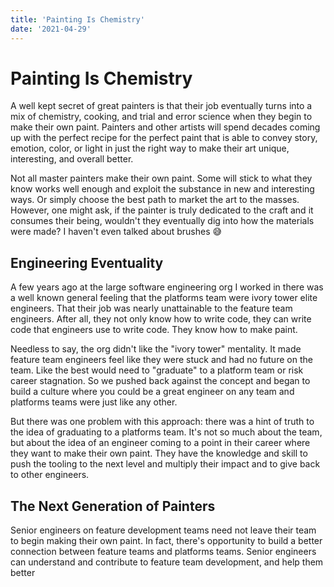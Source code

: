 ```yaml
---
title: 'Painting Is Chemistry'
date: '2021-04-29'
---
```


# Painting Is Chemistry


A well kept secret of great painters is that their job eventually turns into a mix of chemistry, cooking, and trial and error science when they begin to make their own paint. Painters and other artists will spend decades coming up with the perfect recipe for the perfect paint that is able to convey story, emotion, color, or light in just the right way to make their art unique, interesting, and overall better.

Not all master painters make their own paint. Some will stick to what they know works well enough and exploit the substance in new and interesting ways. Or simply choose the best path to market the art to the masses. However, one might ask, if the painter is truly dedicated to the craft and it consumes their being, wouldn't they eventually dig into how the materials were made? I haven't even talked about brushes 😅

## Engineering Eventuality

A few years ago at the large software engineering org I worked in there was a well known general feeling that the platforms team were ivory tower elite engineers. That their job was nearly unattainable to the feature team engineers. After all, they not only know how to write code, they can write code that engineers use to write code. They know how to make paint.

Needless to say, the org didn't like the "ivory tower" mentality. It made feature team engineers feel like they were stuck and had no future on the team. Like the best would need to "graduate" to a platform team or risk career stagnation. So we pushed back against the concept and began to build a culture where you could be a great engineer on any team and platforms teams were just like any other.

But there was one problem with this approach: there was a hint of truth to the idea of graduating to a platforms team. It's not so much about the team, but about the idea of an engineer coming to a point in their career where they want to make their own paint. They have the knowledge and skill to push the tooling to the next level and multiply their impact and to give back to other engineers.

## The Next Generation of Painters

Senior engineers on feature development teams need not leave their team to begin making their own paint. In fact, there's opportunity to build a better connection between feature teams and platforms teams. Senior engineers can understand and contribute to feature team development, and help them better